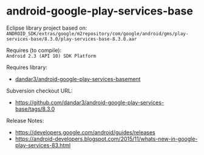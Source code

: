 android-google-play-services-base
=================================

Eclipse library project based on:<br/>
`ANDROID_SDK/extras/google/m2repository/com/google/android/gms/play-services-base/8.3.0/play-services-base-8.3.0.aar`

Requires (to compile):<br/>
`Android 2.3 (API 10) SDK Platform`

Requires library:</br>
* [dandar3/android-google-play-services-basement](https://github.com/dandar3/android-google-play-services-basement)

Subversion checkout URL:<br/>
* https://github.com/dandar3/android-google-play-services-base/tags/8.3.0

Release Notes:<br/>
* https://developers.google.com/android/guides/releases
* https://android-developers.blogspot.com/2015/11/whats-new-in-google-play-services-83.html